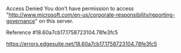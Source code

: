 Access Denied
You don't have permission to access "http://www.microsoft.com/en-us/corporate-responsibility/reporting-governance" on this server.

Reference #18.60a7cb17.1758723104.78fe3fc5

https://errors.edgesuite.net/18.60a7cb17.1758723104.78fe3fc5